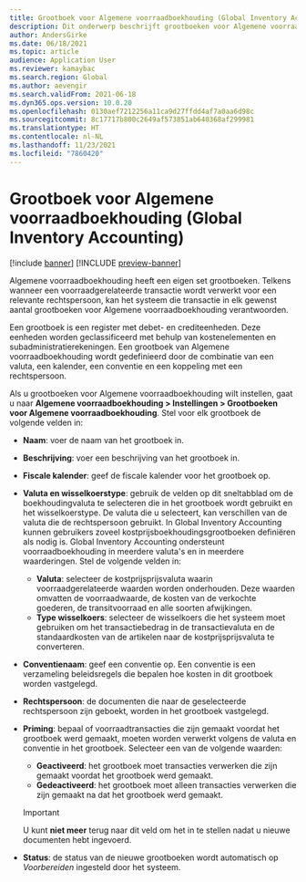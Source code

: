 ```yaml
---
title: Grootboek voor Algemene voorraadboekhouding (Global Inventory Accounting)
description: Dit onderwerp beschrijft grootboeken voor Algemene voorraadboekhouding, die worden gedefinieerd door een combinatie van een valuta, een kalender, een conventie en een koppeling met een rechtspersoon.
author: AndersGirke
ms.date: 06/18/2021
ms.topic: article
audience: Application User
ms.reviewer: kamaybac
ms.search.region: Global
ms.author: aevengir
ms.search.validFrom: 2021-06-18
ms.dyn365.ops.version: 10.0.20
ms.openlocfilehash: 0130aef7212256a11ca9d27ffdd4af7a0aa6d98c
ms.sourcegitcommit: 8c17717b800c2649af573851ab640368af299981
ms.translationtype: HT
ms.contentlocale: nl-NL
ms.lasthandoff: 11/23/2021
ms.locfileid: "7860420"
---
```

# <a name="global-inventory-accounting-ledger"></a>Grootboek voor Algemene voorraadboekhouding (Global Inventory Accounting)

[!include [banner](../includes/banner.md)]
[!INCLUDE [preview-banner](../includes/preview-banner.md)]
<!--KFM: Preview until 4/30/2022 -->

Algemene voorraadboekhouding heeft een eigen set grootboeken. Telkens wanneer een voorraadgerelateerde transactie wordt verwerkt voor een relevante rechtspersoon, kan het systeem die transactie in elk gewenst aantal grootboeken voor Algemene voorraadboekhouding verantwoorden.

Een grootboek is een register met debet- en crediteenheden. Deze eenheden worden geclassificeerd met behulp van kostenelementen en subadministratierekeningen. Een grootboek van Algemene voorraadboekhouding wordt gedefinieerd door de combinatie van een valuta, een kalender, een conventie en een koppeling met een rechtspersoon.

Als u grootboeken voor Algemene voorraadboekhouding wilt instellen, gaat u naar **Algemene voorraadboekhouding \> Instellingen \> Grootboeken voor Algemene voorraadboekhouding**. Stel voor elk grootboek de volgende velden in:

- **Naam**: voer de naam van het grootboek in.
- **Beschrijving**: voer een beschrijving van het grootboek in.
- **Fiscale kalender**: geef de fiscale kalender voor het grootboek op.
- **Valuta en wisselkoerstype**: gebruik de velden op dit sneltabblad om de boekhoudingvaluta te selecteren die in het grootboek wordt gebruikt en het wisselkoerstype. De valuta die u selecteert, kan verschillen van de valuta die de rechtspersoon gebruikt. In Global Inventory Accounting kunnen gebruikers zoveel kostprijsboekhoudingsgrootboeken definiëren als nodig is. Global Inventory Accounting ondersteunt voorraadboekhouding in meerdere valuta's en in meerdere waarderingen. Stel de volgende velden in:

    - **Valuta**: selecteer de kostprijsprijsvaluta waarin voorraadgerelateerde waarden worden onderhouden. Deze waarden omvatten de voorraadwaarde, de kosten van de verkochte goederen, de transitvoorraad en alle soorten afwijkingen.
    - **Type wisselkoers**: selecteer de wisselkoers die het systeem moet gebruiken om het transactiebedrag in de transactievaluta en de standaardkosten van de artikelen naar de kostprijsprijsvaluta te converteren.

- **Conventienaam**: geef een conventie op. Een conventie is een verzameling beleidsregels die bepalen hoe kosten in dit grootboek worden vastgelegd.
- **Rechtspersoon**: de documenten die naar de geselecteerde rechtspersoon zijn geboekt, worden in het grootboek vastgelegd.
- **Priming**: bepaal of voorraadtransacties die zijn gemaakt voordat het grootboek werd gemaakt, moeten worden verwerkt volgens de valuta en conventie in het grootboek. Selecteer een van de volgende waarden:

    - **Geactiveerd**: het grootboek moet transacties verwerken die zijn gemaakt voordat het grootboek werd gemaakt.
    - **Gedeactiveerd**: het grootboek moet alleen transacties verwerken die zijn gemaakt na dat het grootboek werd gemaakt.

    > [!IMPORTANT]
    > U kunt **niet meer** terug naar dit veld om het in te stellen nadat u nieuwe documenten hebt ingevoerd.

- **Status**: de status van de nieuwe grootboeken wordt automatisch op *Voorbereiden* ingesteld door het systeem.
